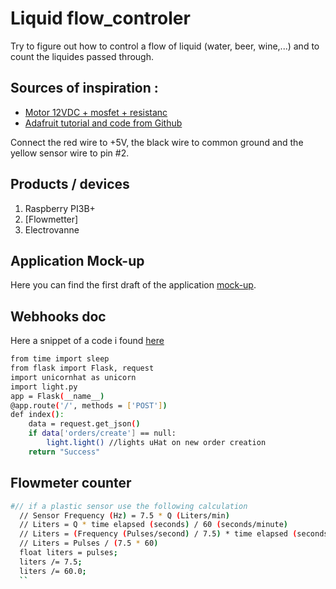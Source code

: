 # Liquid flow_controler
Try to figure out how to control a flow of liquid (water, beer, wine,...) and to count the liquides passed through.

## Sources of inspiration :
- [Motor 12VDC + mosfet + resistanc](http://wiki.mchobby.be/index.php?title=Mini_Kit_Moteur_Hobbyiste)
- [Adafruit tutorial and code from Github](https://github.com/adafruit/Adafruit-Flow-Meter)

Connect the red wire to +5V, the black wire to common ground and the yellow sensor wire to pin #2.


## Products / devices
1. Raspberry PI3B+
2. [Flowmetter]
3. Electrovanne

## Application Mock-up
Here you can find the first draft of the application [mock-up](https://balsamiq.cloud/shvcvri/p4m89qh/r2278?f=N4IgUiBcAMA0IDkpxAYWfAMhkAhHAsjgFo4DSUA2gLoC%2BQA%3D
).

## Webhooks doc
Here a snippet of a code i found [here](https://cmsdk.com/python/how-to-setup-a-raspberry-pi-to-receive-webhooks.html)

```bash
from time import sleep
from flask import Flask, request
import unicornhat as unicorn
import light.py
app = Flask(__name__)
@app.route('/', methods = ['POST'])
def index():
    data = request.get_json()
    if data['orders/create'] == null:
        light.light() //lights uHat on new order creation
    return "Success"
```


## Flowmeter counter

```bash
#// if a plastic sensor use the following calculation
  // Sensor Frequency (Hz) = 7.5 * Q (Liters/min)
  // Liters = Q * time elapsed (seconds) / 60 (seconds/minute)
  // Liters = (Frequency (Pulses/second) / 7.5) * time elapsed (seconds) / 60
  // Liters = Pulses / (7.5 * 60)
  float liters = pulses;
  liters /= 7.5;
  liters /= 60.0;
  ``
